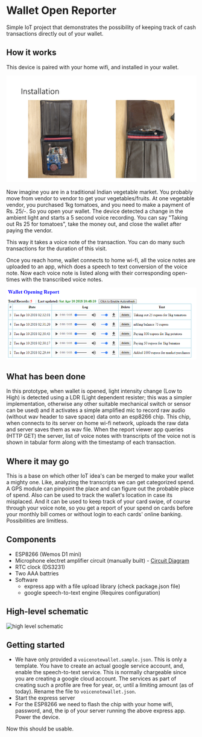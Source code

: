 # Wallet Open Reporter

Simple IoT project that demonstrates the possibility of keeping track of cash transactions directly out of your wallet.

## How it works

This device is paired with your home wifi, and installed in your wallet.

![alt text](./imgs/installation.png "")


Now imagine you are in a traditional Indian vegetable market. You probably move from vendor to vendor to get your vegetables/fruits. At one vegetable vendor, you purchased 1kg tomatoes, and you need to make a payment of Rs. 25/-. So you open your wallet. The device detected a change in the ambient light and starts a 5 second voice recording. You can say "Taking out Rs 25 for tomatoes", take the money out, and close the wallet after paying the vendor.

This way it takes a voice note of the transaction. You can do many such transactions for the duration of this visit.

Once you reach home, wallet connects to home wi-fi, all the voice notes are uploaded to an app, which does a speech to text conversion of the voice note. Now each voice note is listed along with their corresponding open-times with the transcribed voice notes.

![](./imgs/report.png)

## What has been done

In this prototype, when wallet is opened, light intensity change (Low to High) is detected using a LDR (Light dependent resister; this was a simpler implementation, otherwise any other suitable mechanical switch or sensor can be used) and it activates a simple amplified mic to record raw audio (without wav header to save space) data onto an esp8266 chip. This chip, when connects to its server on home wi-fi network, uploads the raw data and server saves them as wav file. When the report viewer app queries (HTTP GET) the server, list of voice notes with transcripts of the voice not is shown in tabular form along with the timestamp of each transaction.

## Where it may go

This is a base on which other IoT idea's can be merged to make your wallet a mighty one. Like, analyzing the transcripts we can get categorized spend. A GPS module can pinpoint the place and can figure out the probable place of spend. Also can be used to track the wallet's location in case its misplaced. And it can be used to keep track of your card swipe, of course through your voice note, so you get a report of your spend on cards before your monthly bill comes or without login to each cards' online banking. Possibilities are limitless.

## Components

* ESP8266 (Wemos D1 mini)
* Microphone electret amplifier circuit (manually built) - [Circuit Diagram](./imgs/schematic_mic_amp.png)
* RTC clock (DS3231)
* Two AAA battries
* Software
  * express app with a file upload library (check package.json file)
  * google speech-to-text engine (Requires configuration)

## High-level schematic

![high level schematic](./imgs/schematic_high_level.png)

## Getting started

* We have only provided a `voicenotewallet.sample.json`. This is only a template. You have to create an actual google service account, and, enable the speech-to-text service. This is normally chargeable since you are creating a google cloud account. The services as part of creating such a profile are free for year, or, until a limiting amount (as of today). Rename the file to `voicenotewallet.json`.
* Start the express server
* For the ESP8266 we need to flash the chip with your home wifi, password, and, the ip of your server running the above express app. Power the device.

Now this should be usable.
